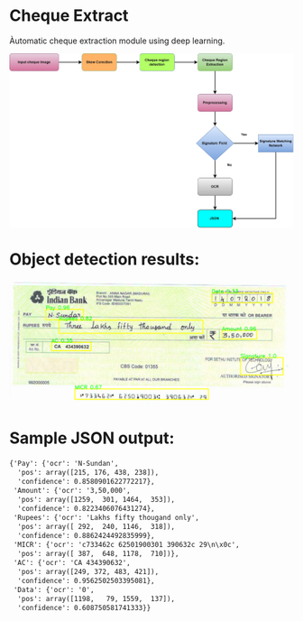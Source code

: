 # Cheque Extract

Àutomatic cheque extraction module using deep learning. 


<p align="center">
 <img src="images/cheque_preocessDiagram.jpg" align="middle" width = "1000"/>
<p align="center">


# Object detection results:

<p align="center">
 <img src="images/sampleoutput.png" align="middle" width = "1000"/>
<p align="center">

# Sample JSON output: 

````
{'Pay': {'ocr': 'N-Sundan',
  'pos': array([215, 176, 438, 238]),
  'confidence': 0.8580901622772217},
 'Amount': {'ocr': '3,50,000',
  'pos': array([1259,  301, 1464,  353]),
  'confidence': 0.8223406076431274},
 'Rupees': {'ocr': 'Lakhs fifty thougand only',
  'pos': array([ 292,  240, 1146,  318]),
  'confidence': 0.8862424492835999},
 'MICR': {'ocr': 'c733462c 62501900301 390632c 29\n\x0c',
  'pos': array([ 387,  648, 1178,  710])},
 'AC': {'ocr': 'CA 434390632',
  'pos': array([249, 372, 483, 421]),
  'confidence': 0.9562502503395081},
 'Data': {'ocr': '0',
  'pos': array([1198,   79, 1559,  137]),
  'confidence': 0.608750581741333}}


````
